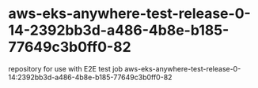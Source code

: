 # aws-eks-anywhere-test-release-0-14-2392bb3d-a486-4b8e-b185-77649c3b0ff0-82
repository for use with E2E test job aws-eks-anywhere-test-release-0-14:2392bb3d-a486-4b8e-b185-77649c3b0ff0-82
